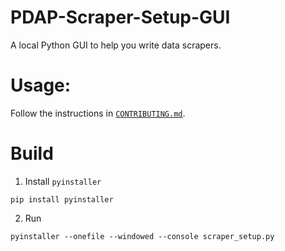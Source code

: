 # PDAP-Scraper-Setup-GUI
A local Python GUI to help you write data scrapers.

# Usage:
Follow the instructions in [`CONTRIBUTING.md`](https://github.com/Police-Data-Accessibility-Project/PDAP-Scrapers/blob/main/CONTRIBUTING.md).

# Build
1. Install `pyinstaller`
```
pip install pyinstaller
```
2. Run
```
pyinstaller --onefile --windowed --console scraper_setup.py
```
